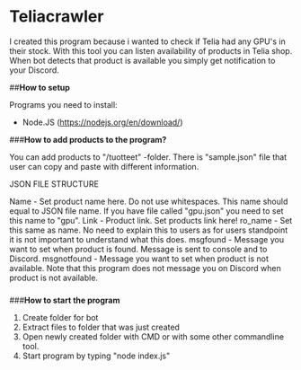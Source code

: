 # Teliacrawler
I created this program because i wanted to check if Telia had any GPU's in their stock. With this tool you can listen availability of products in Telia shop. When bot detects that product is available you simply get notification to your Discord.

##**How to setup**

Programs you need to install:
- Node.JS (https://nodejs.org/en/download/)

###**How to add products to the program?**

You can add products to "/tuotteet" -folder. There is "sample.json" file that user can copy and paste with different information.

JSON FILE STRUCTURE

Name - Set product name here. Do not use whitespaces. This name should equal to JSON file name. If you have file called "gpu.json" you need to set this name to "gpu".
Link - Product link. Set products link here!
ro_name - Set this same as name. No need to explain this to users as for users standpoint it is not important to understand what this does.
msgfound - Message you want to set when product is found. Message is sent to console and to Discord.
msgnotfound - Message you want to set when product is not available. Note that this program does not message you on Discord when product is not available. 


###

###**How to start the program**

1. Create folder for bot
2. Extract files to folder that was just created
3. Open newly created folder with CMD or with some other commandline tool.
4. Start program by typing "node index.js"
